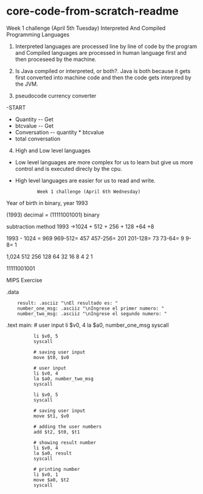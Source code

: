 # core-code-from-scratch-readme

Week 1 challenge (April 5th Tuesday) 
Interpreted And Compiled Programming Languages

1. Interpreted languages are processed line by line of code by the program and Compiled languages are processed in human language first and then proceseed by the machine.

2. Is Java compiled or interpreted, or both?. Java is both because it gets first converted into machine code and then the code gets interpred by the JVM.

3. pseudocode currency converter

-START 
- Quantity -- Get
- btcvalue -- Get
- Conversation -- quantity * btcvalue
- total conversation 

4.  High and Low level languages

- Low level languages are more complex for us to learn but give us more control and is executed direcly by the cpu.

- High level languages are easier for us to read and write.


              Week 1 challenge (April 6th Wednesday) 

Year of birth in binary, year 1993

(1993) decimal = (11111001001) binary

subtraction method 
1993 ->1024 + 512 + 256 + 128 +64 +8 

1993 - 1024 = 969      969-512= 457    457-256= 201   201-128= 73   73-64= 9   9-8= 1  

 1,024 512 256 128 64 32 16 8 4 2 1
 
 11111001001
 
 

MIPS Exercise

.data
       
        result: .asciiz "\nEl resultado es: "
        number_one_msg: .asciiz "\nIngrese el primer numero: "
        number_two_msg: .asciiz "\nIngrese el segundo numero: "
  .text
        main:
   	      # user input
              li $v0, 4
              la $a0, number_one_msg
              syscall

              li $v0, 5
              syscall

              # saving user input
              move $t0, $v0

              # user input
              li $v0, 4
              la $a0, number_two_msg
              syscall

              li $v0, 5
              syscall

              # saving user input
              move $t1, $v0

              # adding the user numbers
              add $t2, $t0, $t1

              # showing result number
              li $v0, 4
              la $a0, result
              syscall

              # printing number
              li $v0, 1
              move $a0, $t2
              syscall


